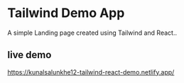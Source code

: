 # Tailwind Demo App

 A simple Landing page created using Tailwind and React..

 ## live demo

 https://kunalsalunkhe12-tailwind-react-demo.netlify.app/